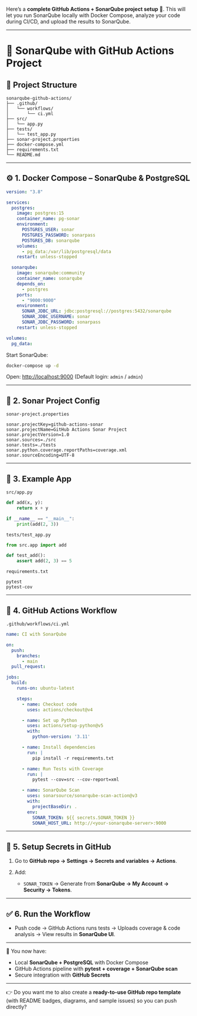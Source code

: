 Here’s a **complete GitHub Actions + SonarQube project setup** 🚀.
This will let you run SonarQube locally with Docker Compose, analyze your code during CI/CD, and upload the results to SonarQube.

---

# 🔹 **SonarQube with GitHub Actions Project**

## 📂 Project Structure

```
sonarqube-github-actions/
├── .github/
│   └── workflows/
│       └── ci.yml
├── src/
│   └── app.py
├── tests/
│   └── test_app.py
├── sonar-project.properties
├── docker-compose.yml
├── requirements.txt
└── README.md
```

---

## ⚙️ **1. Docker Compose – SonarQube & PostgreSQL**

```yaml
version: "3.8"

services:
  postgres:
    image: postgres:15
    container_name: pg-sonar
    environment:
      POSTGRES_USER: sonar
      POSTGRES_PASSWORD: sonarpass
      POSTGRES_DB: sonarqube
    volumes:
      - pg_data:/var/lib/postgresql/data
    restart: unless-stopped

  sonarqube:
    image: sonarqube:community
    container_name: sonarqube
    depends_on:
      - postgres
    ports:
      - "9000:9000"
    environment:
      SONAR_JDBC_URL: jdbc:postgresql://postgres:5432/sonarqube
      SONAR_JDBC_USERNAME: sonar
      SONAR_JDBC_PASSWORD: sonarpass
    restart: unless-stopped

volumes:
  pg_data:
```

Start SonarQube:

```bash
docker-compose up -d
```

Open: [http://localhost:9000](http://localhost:9000)
(Default login: `admin` / `admin`)

---

## 📄 **2. Sonar Project Config**

`sonar-project.properties`

```properties
sonar.projectKey=github-actions-sonar
sonar.projectName=GitHub Actions Sonar Project
sonar.projectVersion=1.0
sonar.sources=./src
sonar.tests=./tests
sonar.python.coverage.reportPaths=coverage.xml
sonar.sourceEncoding=UTF-8
```

---

## 🐍 **3. Example App**

`src/app.py`

```python
def add(x, y):
    return x + y

if __name__ == "__main__":
    print(add(2, 3))
```

`tests/test_app.py`

```python
from src.app import add

def test_add():
    assert add(2, 3) == 5
```

`requirements.txt`

```
pytest
pytest-cov
```

---

## 🤖 **4. GitHub Actions Workflow**

`.github/workflows/ci.yml`

```yaml
name: CI with SonarQube

on:
  push:
    branches:
      - main
  pull_request:

jobs:
  build:
    runs-on: ubuntu-latest

    steps:
      - name: Checkout code
        uses: actions/checkout@v4

      - name: Set up Python
        uses: actions/setup-python@v5
        with:
          python-version: '3.11'

      - name: Install dependencies
        run: |
          pip install -r requirements.txt

      - name: Run Tests with Coverage
        run: |
          pytest --cov=src --cov-report=xml

      - name: SonarQube Scan
        uses: sonarsource/sonarqube-scan-action@v3
        with:
          projectBaseDir: .
        env:
          SONAR_TOKEN: ${{ secrets.SONAR_TOKEN }}
          SONAR_HOST_URL: http://<your-sonarqube-server>:9000
```

---

## 🔑 **5. Setup Secrets in GitHub**

1. Go to **GitHub repo → Settings → Secrets and variables → Actions**.
2. Add:

   * `SONAR_TOKEN` → Generate from **SonarQube → My Account → Security → Tokens**.

---

## ✅ **6. Run the Workflow**

* Push code → GitHub Actions runs tests → Uploads coverage & code analysis → View results in **SonarQube UI**.

---

📌 You now have:

* Local **SonarQube + PostgreSQL** with Docker Compose
* GitHub Actions pipeline with **pytest + coverage + SonarQube scan**
* Secure integration with **GitHub Secrets**

---

👉 Do you want me to also create a **ready-to-use GitHub repo template** (with README badges, diagrams, and sample issues) so you can push directly?
